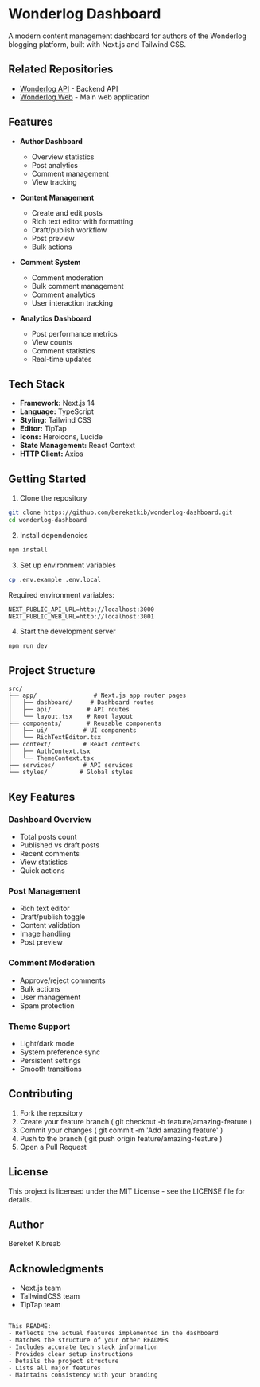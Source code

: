 # Wonderlog Dashboard

A modern content management dashboard for authors of the Wonderlog blogging platform, built with Next.js and Tailwind CSS.

## Related Repositories

- [Wonderlog API](https://github.com/bereketkib/wonderlog-api) - Backend API
- [Wonderlog Web](https://github.com/bereketkib/wonderlog-web) - Main web application

## Features

- **Author Dashboard**

  - Overview statistics
  - Post analytics
  - Comment management
  - View tracking

- **Content Management**

  - Create and edit posts
  - Rich text editor with formatting
  - Draft/publish workflow
  - Post preview
  - Bulk actions

- **Comment System**

  - Comment moderation
  - Bulk comment management
  - Comment analytics
  - User interaction tracking

- **Analytics Dashboard**
  - Post performance metrics
  - View counts
  - Comment statistics
  - Real-time updates

## Tech Stack

- **Framework:** Next.js 14
- **Language:** TypeScript
- **Styling:** Tailwind CSS
- **Editor:** TipTap
- **Icons:** Heroicons, Lucide
- **State Management:** React Context
- **HTTP Client:** Axios

## Getting Started

1. Clone the repository

```bash
git clone https://github.com/bereketkib/wonderlog-dashboard.git
cd wonderlog-dashboard
```

2. Install dependencies

```bash
npm install
```

3. Set up environment variables

```bash
cp .env.example .env.local
```

Required environment variables:

```env
NEXT_PUBLIC_API_URL=http://localhost:3000
NEXT_PUBLIC_WEB_URL=http://localhost:3001
```

4. Start the development server

```bash
npm run dev
```

## Project Structure

```plaintext
src/
├── app/                # Next.js app router pages
│   ├── dashboard/     # Dashboard routes
│   ├── api/          # API routes
│   └── layout.tsx    # Root layout
├── components/       # Reusable components
│   ├── ui/          # UI components
│   └── RichTextEditor.tsx
├── context/         # React contexts
│   ├── AuthContext.tsx
│   └── ThemeContext.tsx
├── services/        # API services
└── styles/         # Global styles
```

## Key Features

### Dashboard Overview

- Total posts count
- Published vs draft posts
- Recent comments
- View statistics
- Quick actions

### Post Management

- Rich text editor
- Draft/publish toggle
- Content validation
- Image handling
- Post preview

### Comment Moderation

- Approve/reject comments
- Bulk actions
- User management
- Spam protection

### Theme Support

- Light/dark mode
- System preference sync
- Persistent settings
- Smooth transitions

## Contributing

1. Fork the repository
2. Create your feature branch ( git checkout -b feature/amazing-feature )
3. Commit your changes ( git commit -m 'Add amazing feature' )
4. Push to the branch ( git push origin feature/amazing-feature )
5. Open a Pull Request

## License

This project is licensed under the MIT License - see the LICENSE file for details.

## Author

Bereket Kibreab

## Acknowledgments

- Next.js team
- TailwindCSS team
- TipTap team

```plaintext

This README:
- Reflects the actual features implemented in the dashboard
- Matches the structure of your other READMEs
- Includes accurate tech stack information
- Provides clear setup instructions
- Details the project structure
- Lists all major features
- Maintains consistency with your branding
```
